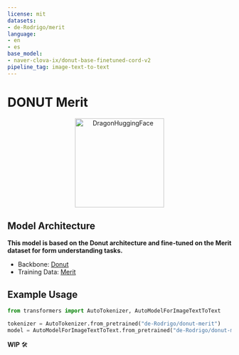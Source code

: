 ```yaml
---
license: mit
datasets:
- de-Rodrigo/merit
language:
- en
- es
base_model:
- naver-clova-ix/donut-base-finetuned-cord-v2
pipeline_tag: image-text-to-text
---
```


# DONUT Merit

<a href="https://x.com/nearcyan/status/1706914605262684394">
  <div style="text-align: center;">
    <picture>
      <source media="(prefers-color-scheme: dark)" srcset="https://huggingface.co/de-Rodrigo/donut-merit/resolve/main/assets/dragon_huggingface.png">
      <source media="(prefers-color-scheme: light)" srcset="https://huggingface.co/de-Rodrigo/donut-merit/resolve/main/assets/dragon_huggingface.png">
      <img alt="DragonHuggingFace" src="https://huggingface.co/de-Rodrigo/donut-merit/resolve/main/assets/dragon_huggingface.png" style="width: 200px;">
    </picture>
  </div>
</a>


## Model Architecture
**This model is based on the Donut architecture and fine-tuned on the Merit dataset for form understanding tasks.**

- Backbone: [Donut](https://huggingface.co/naver-clova-ix/donut-base)
- Training Data: [Merit](https://huggingface.co/datasets/de-Rodrigo/merit)

## Example Usage

```python
from transformers import AutoTokenizer, AutoModelForImageTextToText

tokenizer = AutoTokenizer.from_pretrained("de-Rodrigo/donut-merit")
model = AutoModelForImageTextToText.from_pretrained("de-Rodrigo/donut-merit")
```
**WIP** 🛠️